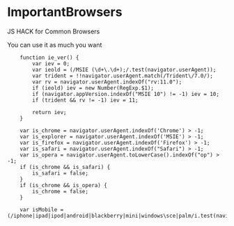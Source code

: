 # ImportantBrowsers
JS HACK for Common Browsers

You can use it as much you want


        function ie_ver() {
            var iev = 0;
            var ieold = (/MSIE (\d+\.\d+);/.test(navigator.userAgent));
            var trident = !!navigator.userAgent.match(/Trident\/7.0/);
            var rv = navigator.userAgent.indexOf("rv:11.0");
            if (ieold) iev = new Number(RegExp.$1);
            if (navigator.appVersion.indexOf("MSIE 10") != -1) iev = 10;
            if (trident && rv != -1) iev = 11;

            return iev;
        }

        var is_chrome = navigator.userAgent.indexOf('Chrome') > -1;
        var is_explorer = navigator.userAgent.indexOf('MSIE') > -1;
        var is_firefox = navigator.userAgent.indexOf('Firefox') > -1;
        var is_safari = navigator.userAgent.indexOf("Safari") > -1;
        var is_opera = navigator.userAgent.toLowerCase().indexOf("op") > -1;
        if (is_chrome && is_safari) {
            is_safari = false;
        }
        if (is_chrome && is_opera) {
            is_chrome = false;
        }
        
        var isMobile = (/iphone|ipad|ipod|android|blackberry|mini|windows\sce|palm/i.test(navigator.userAgent.toLowerCase()));


